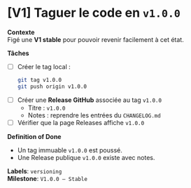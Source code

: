 # [V1] Taguer le code en `v1.0.0`

**Contexte**  
Figé une **V1 stable** pour pouvoir revenir facilement à cet état.

**Tâches**  
- [ ] Créer le tag local :  
  ```bash
  git tag v1.0.0
  git push origin v1.0.0
  ```
- [ ] Créer une **Release GitHub** associée au tag `v1.0.0`
  - Titre : `v1.0.0`
  - Notes : reprendre les entrées du `CHANGELOG.md`
- [ ] Vérifier que la page Releases affiche `v1.0.0`

**Definition of Done**  
- Un tag immuable `v1.0.0` est poussé.  
- Une Release publique `v1.0.0` existe avec notes.

**Labels**: `versioning`  
**Milestone**: `V1.0.0 – Stable`
